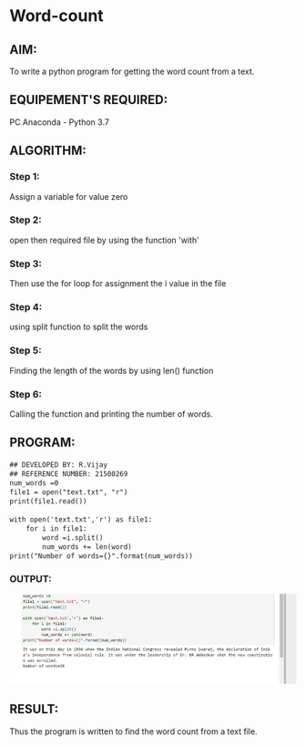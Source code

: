 # Word-count
## AIM:
To write a python program for getting the word count from a text.
## EQUIPEMENT'S REQUIRED: 
PC
Anaconda - Python 3.7
## ALGORITHM: 
### Step 1:
Assign a variable for value zero

### Step 2: 
open then required file by using the function 'with'
 
### Step 3: 
Then use the for loop for assignment the i value in the file

### Step 4:  
using split function to split the words

### Step 5: 
Finding the length of the words by using len() function

### Step 6: 
Calling the function and printing the number of words.

## PROGRAM:
~~~
## DEVELOPED BY: R.Vijay
## REFERENCE NUMBER: 21500269
num_words =0
file1 = open("text.txt", "r")
print(file1.read())

with open('text.txt','r') as file1:
    for i in file1:
        word =i.split()
        num_words += len(word)
print("Number of words={}".format(num_words))
~~~

### OUTPUT:
![output](https://github.com/vijay21500269/Word-count/blob/main/output.jpeg)



## RESULT:
Thus the program is written to find the word count from a text file.
